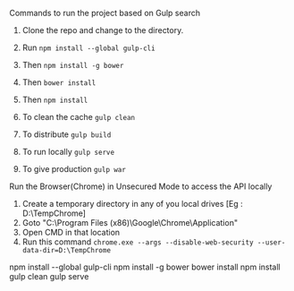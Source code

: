 Commands to run the project based on Gulp search


1. Clone the repo and change to the directory.

2. Run `npm install --global gulp-cli`

3. Then `npm install -g bower`

4. Then `bower install`

5. Then `npm install`

6. To clean the cache `gulp clean`

7. To distribute `gulp build`

8. To run locally `gulp serve`

9. To give production `gulp war`


Run the Browser(Chrome) in Unsecured Mode to access the API locally

1. Create a temporary directory in any of you local drives [Eg : D:\TempChrome] 
2. Goto "C:\Program Files (x86)\Google\Chrome\Application"
3. Open CMD in that location
4. Run this command `chrome.exe --args --disable-web-security --user-data-dir=D:\TempChrome`

npm install --global gulp-cli
npm install -g bower
bower install
npm install
gulp clean
gulp serve

 